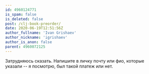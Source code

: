 ```yaml
---
id: 4960124771
is_spam: false
is_deleted: false
post: /clj-book-preorder/
date: 2020-06-19T12:51:56Z
author_fullname: 'Ivan Grishaev'
author_nickname: 'igrishaev'
author_is_anon: false
parent: 4960072125
---
```


<p>Затрудняюсь сказать. Напишите в личку почту или фио, которые указали -- я посмотрю, был такой платеж или нет.</p>
